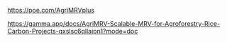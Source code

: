 https://poe.com/AgriMRVplus

https://gamma.app/docs/AgriMRV-Scalable-MRV-for-Agroforestry-Rice-Carbon-Projects-qxslsc6qllajpn1?mode=doc

